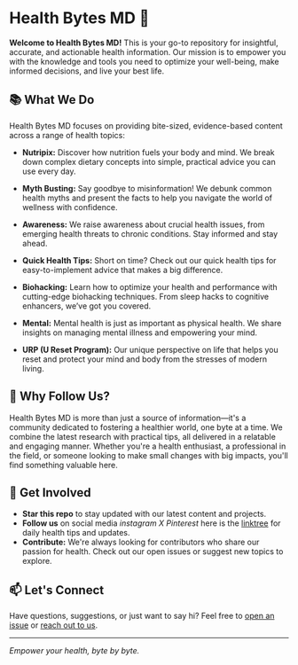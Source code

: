 # Health Bytes MD 🌱

**Welcome to Health Bytes MD!** This is your go-to repository for insightful, accurate, and actionable health information. Our mission is to empower you with the knowledge and tools you need to optimize your well-being, make informed decisions, and live your best life.

## 📚 What We Do

Health Bytes MD focuses on providing bite-sized, evidence-based content across a range of health topics:

- **Nutripix:** Discover how nutrition fuels your body and mind. We break down complex dietary concepts into simple, practical advice you can use every day.
  
- **Myth Busting:** Say goodbye to misinformation! We debunk common health myths and present the facts to help you navigate the world of wellness with confidence.

- **Awareness:** We raise awareness about crucial health issues, from emerging health threats to chronic conditions. Stay informed and stay ahead.

- **Quick Health Tips:** Short on time? Check out our quick health tips for easy-to-implement advice that makes a big difference.

- **Biohacking:** Learn how to optimize your health and performance with cutting-edge biohacking techniques. From sleep hacks to cognitive enhancers, we’ve got you covered.

- **Mental:** Mental health is just as important as physical health. We share insights on managing mental illness and empowering your mind.

- **URP (U Reset Program):** Our unique perspective on life that helps you reset and protect your mind and body from the stresses of modern living.

## 🌟 Why Follow Us?

Health Bytes MD is more than just a source of information—it's a community dedicated to fostering a healthier world, one byte at a time. We combine the latest research with practical tips, all delivered in a relatable and engaging manner. Whether you're a health enthusiast, a professional in the field, or someone looking to make small changes with big impacts, you'll find something valuable here.

## 🚀 Get Involved

- **Star this repo** to stay updated with our latest content and projects.
- **Follow us** on social media *instagram* *X* *Pinterest* here is the  [linktree](https://linktr.ee/HBM.D) for daily health tips and updates.
- **Contribute:** We're always looking for contributors who share our passion for health. Check out our open issues or suggest new topics to explore.

## 📫 Let's Connect

Have questions, suggestions, or just want to say hi? Feel free to [open an issue](https://github.com/HealthbytesMD/HealthBytesMD/issues) or [reach out to us](mailto:workinspire1@gmail.com).

---

*Empower your health, byte by byte.* 

